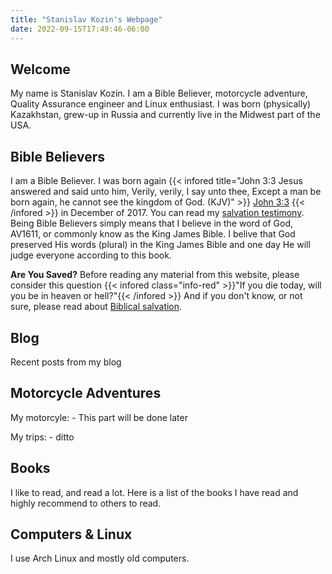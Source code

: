 ```yaml
---
title: "Stanislav Kozin's Webpage"
date: 2022-09-15T17:49:46-06:00
---
```

## Welcome
My name is Stanislav Kozin. I am a Bible Believer, motorcycle adventure, Quality Assurance engineer and Linux enthusiast. I was born (physically) Kazakhstan, grew-up in Russia and currently live in the Midwest part of the USA. 

## Bible Believers
I am a Bible Believer. I was born again {{< infored  title="John 3:3 Jesus answered and said unto him, Verily, verily, I say unto thee, Except a man be born again, he cannot see the kingdom of God. (KJV)" >}} <u>John 3:3</u> {{< /infored >}} in December of 2017. You can read my [salvation testimony](/testimony/). Being Bible Believers simply means that I believe in the word of God, AV1611, or commonly know as the King James Bible. I belive that God preserved His words (plural) in the King James Bible and one day He will judge everyone according to this book. 

**Are You Saved?**
Before reading any material from this website, please consider this question {{< infored class="info-red" >}}"If you die today, will you be in heaven or hell?"{{< /infored >}} And if you don't know, or not sure, please read about [Biblical salvation](/salvation/).

## Blog
Recent posts from my blog

## Motorcycle Adventures

My motorcyle: - This part will be done later

My trips: - ditto

## Books
I like to read, and read a lot. Here is a list of the books I have read and highly recommend to others to read.

## Computers & Linux
I use Arch Linux and mostly old computers.